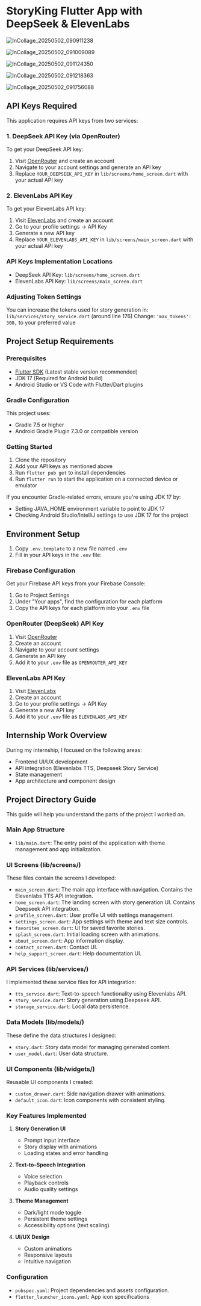 # StoryKing Flutter App with DeepSeek & ElevenLabs

![InCollage_20250502_090911238](https://github.com/user-attachments/assets/7c3db384-f681-41d3-8ecf-fd6e03ee998a)

![InCollage_20250502_091009089](https://github.com/user-attachments/assets/92915e44-92cd-4f5a-9b9e-0b2175e174e2)

![InCollage_20250502_091124350](https://github.com/user-attachments/assets/55299e3e-ecc3-4401-9349-c81b812b80d6)

![InCollage_20250502_091218363](https://github.com/user-attachments/assets/0f1b0763-d0cc-4923-838c-dc592ba87c54)

![InCollage_20250502_091756088](https://github.com/user-attachments/assets/539f80bb-a577-454c-9b96-b272eb78ba61)

## API Keys Required

This application requires API keys from two services:

### 1. DeepSeek API Key (via OpenRouter)

To get your DeepSeek API key:

1. Visit [OpenRouter](https://openrouter.ai/) and create an account
2. Navigate to your account settings and generate an API key
3. Replace `YOUR_DEEPSEEK_API_KEY` in `lib/screens/home_screen.dart` with your actual API key

### 2. ElevenLabs API Key

To get your ElevenLabs API key:

1. Visit [ElevenLabs](https://elevenlabs.io/) and create an account
2. Go to your profile settings → API Key
3. Generate a new API key
4. Replace `YOUR_ELEVENLABS_API_KEY` in `lib/screens/main_screen.dart` with your actual API key

### API Keys Implementation Locations

- DeepSeek API Key: `lib/screens/home_screen.dart`
- ElevenLabs API Key: `lib/screens/main_screen.dart`

### Adjusting Token Settings

You can increase the tokens used for story generation in:
`lib/services/story_service.dart` (around line 176)
Change: `'max_tokens': 300,` to your preferred value

## Project Setup Requirements

### Prerequisites

- [Flutter SDK](https://flutter.dev/docs/get-started/install) (Latest stable version recommended)
- JDK 17 (Required for Android build)
- Android Studio or VS Code with Flutter/Dart plugins

### Gradle Configuration

This project uses:

- Gradle 7.5 or higher
- Android Gradle Plugin 7.3.0 or compatible version

### Getting Started

1. Clone the repository
2. Add your API keys as mentioned above
3. Run `flutter pub get` to install dependencies
4. Run `flutter run` to start the application on a connected device or emulator

If you encounter Gradle-related errors, ensure you're using JDK 17 by:

- Setting JAVA_HOME environment variable to point to JDK 17
- Checking Android Studio/IntelliJ settings to use JDK 17 for the project

## Environment Setup

1. Copy `.env.template` to a new file named `.env`
2. Fill in your API keys in the `.env` file:

### Firebase Configuration

Get your Firebase API keys from your Firebase Console:

1. Go to Project Settings
2. Under "Your apps", find the configuration for each platform
3. Copy the API keys for each platform into your `.env` file

### OpenRouter (DeepSeek) API Key

1. Visit [OpenRouter](https://openrouter.ai/)
2. Create an account
3. Navigate to your account settings
4. Generate an API key
5. Add it to your `.env` file as `OPENROUTER_API_KEY`

### ElevenLabs API Key

1. Visit [ElevenLabs](https://elevenlabs.io/)
2. Create an account
3. Go to your profile settings → API Key
4. Generate a new API key
5. Add it to your `.env` file as `ELEVENLABS_API_KEY`

## Internship Work Overview

During my internship, I focused on the following areas:

- Frontend UI/UX development
- API integration (Elevenlabs TTS, Deepseek Story Service)
- State management
- App architecture and component design

## Project Directory Guide

This guide will help you understand the parts of the project I worked on.

### Main App Structure

- `lib/main.dart`: The entry point of the application with theme management and app initialization.

### UI Screens (lib/screens/)

These files contain the screens I developed:

- `main_screen.dart`: The main app interface with navigation. Contains the Elevenlabs TTS API integration.
- `home_screen.dart`: The landing screen with story generation UI. Contains Deepseek API integration.
- `profile_screen.dart`: User profile UI with settings management.
- `settings_screen.dart`: App settings with theme and text size controls.
- `favorites_screen.dart`: UI for saved favorite stories.
- `splash_screen.dart`: Initial loading screen with animations.
- `about_screen.dart`: App information display.
- `contact_screen.dart`: Contact UI.
- `help_support_screen.dart`: Help documentation UI.

### API Services (lib/services/)

I implemented these service files for API integration:

- `tts_service.dart`: Text-to-speech functionality using Elevenlabs API.
- `story_service.dart`: Story generation using Deepseek API.
- `storage_service.dart`: Local data persistence.

### Data Models (lib/models/)

These define the data structures I designed:

- `story.dart`: Story data model for managing generated content.
- `user_model.dart`: User data structure.

### UI Components (lib/widgets/)

Reusable UI components I created:

- `custom_drawer.dart`: Side navigation drawer with animations.
- `default_icon.dart`: Icon components with consistent styling.

### Key Features Implemented

1. **Story Generation UI**

   - Prompt input interface
   - Story display with animations
   - Loading states and error handling

2. **Text-to-Speech Integration**

   - Voice selection
   - Playback controls
   - Audio quality settings

3. **Theme Management**

   - Dark/light mode toggle
   - Persistent theme settings
   - Accessibility options (text scaling)

4. **UI/UX Design**

   - Custom animations
   - Responsive layouts
   - Intuitive navigation

### Configuration

- `pubspec.yaml`: Project dependencies and assets configuration.
- `flutter_launcher_icons.yaml`: App icon specifications

